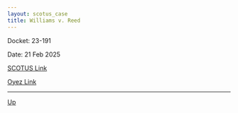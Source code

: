 ```yaml
---
layout: scotus_case
title: Williams v. Reed
---
```


Docket: 23-191

Date: 21 Feb 2025

[SCOTUS Link](https://www.supremecourt.gov/opinions/24pdf/23-191_q8l1.pdf)

[Oyez Link](https://www.oyez.org/cases/2024/23-191)

---

[Up](./README.md)
